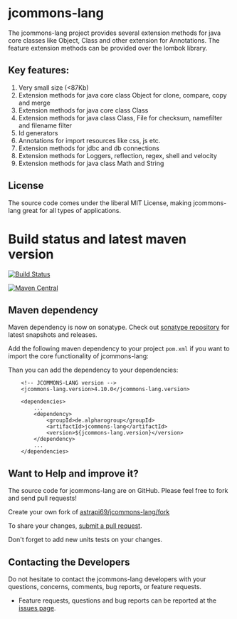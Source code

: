 # jcommons-lang

The jcommons-lang project provides several extension methods for java core classes like Object, Class and other extension for Annotations. The feature extension methods can be provided over the lombok library. 

## Key features:

1. Very small size (<87Kb)
2. Extension methods for java core class Object for clone, compare, copy and merge
3. Extension methods for java core class Class
4. Extension methods for java class Class, File for checksum, namefilter and filename filter
5. Id generators
6. Annotations for import resources like css, js etc.
7. Extension methods for jdbc and db connections
8. Extension methods for Loggers, reflection, regex, shell and velocity
9. Extension methods for java class Math and String

## License

The source code comes under the liberal MIT License, making jcommons-lang great for all types of applications.

# Build status and latest maven version
[![Build Status](https://travis-ci.org/lightblueseas/jcommons-lang.svg?branch=master)](https://travis-ci.org/lightblueseas/jcommons-lang)


[![Maven Central](https://maven-badges.herokuapp.com/maven-central/de.alpharogroup/jcommons-lang/badge.svg)](https://maven-badges.herokuapp.com/maven-central/de.alpharogroup/jcommons-lang)

## Maven dependency

Maven dependency is now on sonatype.
Check out [sonatype repository](https://oss.sonatype.org/index.html#nexus-search;quick~jcommons-lang) for latest snapshots and releases.

Add the following maven dependency to your project `pom.xml` if you want to import the core functionality of jcommons-lang:

Than you can add the dependency to your dependencies:

		<!-- JCOMMONS-LANG version -->
		<jcommons-lang.version>4.10.0</jcommons-lang.version>

		<dependencies>
			...
			<dependency>
				<groupId>de.alpharogroup</groupId>
				<artifactId>jcommons-lang</artifactId>
				<version>${jcommons-lang.version}</version>
			</dependency>
			...
		</dependencies>


## Want to Help and improve it? ###

The source code for jcommons-lang are on GitHub. Please feel free to fork and send pull requests!

Create your own fork of [astrapi69/jcommons-lang/fork](https://github.com/astrapi69/jcommons-lang/fork)

To share your changes, [submit a pull request](https://github.com/astrapi69/jcommons-lang/pull/new/master).

Don't forget to add new units tests on your changes.

## Contacting the Developers

Do not hesitate to contact the jcommons-lang developers with your questions, concerns, comments, bug reports, or feature requests.
- Feature requests, questions and bug reports can be reported at the [issues page](https://github.com/astrapi69/jcommons-lang/issues).
